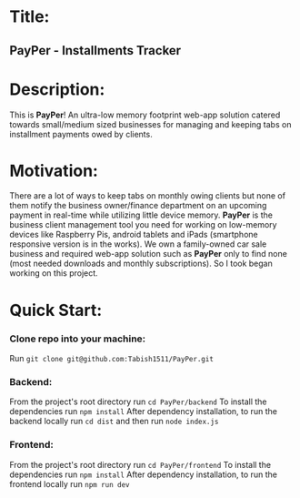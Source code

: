 # Title:
## PayPer - Installments Tracker

# Description:
This is **PayPer**! An ultra-low memory footprint web-app solution catered towards small/medium sized businesses for managing and keeping tabs on installment payments owed by clients.

# Motivation:
There are a lot of ways to keep tabs on monthly owing clients but none of them notify the business owner/finance department on an upcoming payment in real-time while utilizing little device memory. **PayPer** is the business client management tool you need for working on low-memory devices like Raspberry Pis, android tablets and iPads (smartphone responsive version is in the works). We own a family-owned car sale business and required web-app solution such as **PayPer** only to find none (most needed downloads and monthly subscriptions). So I took began working on this project.

# Quick Start:
### Clone repo into your machine:
Run `git clone git@github.com:Tabish1511/PayPer.git`

### Backend:
From the project's root directory run `cd PayPer/backend`
To install the dependencies run `npm install`
After dependency installation, to run the backend locally run `cd dist` and then run `node index.js`

### Frontend:
From the project's root directory run `cd PayPer/frontend`
To install the dependencies run `npm install`
After dependency installation, to run the frontend locally run `npm run dev`

